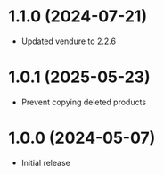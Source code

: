 # 1.1.0 (2024-07-21)

- Updated vendure to 2.2.6

# 1.0.1 (2025-05-23)

- Prevent copying deleted products

# 1.0.0 (2024-05-07)

- Initial release

